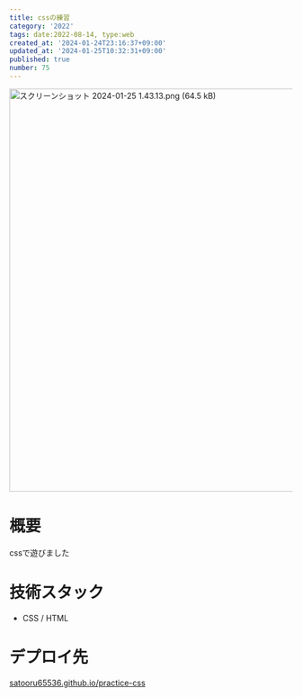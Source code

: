 ```yaml
---
title: cssの練習
category: '2022'
tags: date:2022-08-14, type:web
created_at: '2024-01-24T23:16:37+09:00'
updated_at: '2024-01-25T10:32:31+09:00'
published: true
number: 75
---
```


<img width="716" alt="スクリーンショット 2024-01-25 1.43.13.png (64.5 kB)" src="https://img.esa.io/uploads/production/attachments/21347/2024/01/25/148142/39605d14-e902-4751-8910-ced8d9e69111.png">


# 概要
cssで遊びました

# 技術スタック
- CSS / HTML

# デプロイ先
[satooru65536.github.io/practice-css](https://satooru65536.github.io/practice-css/)

